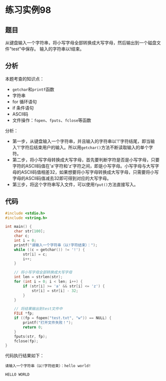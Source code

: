 # 练习实例98

## 题目

从键盘输入一个字符串，将小写字母全部转换成大写字母，然后输出到一个磁盘文件"test"中保存。 输入的字符串以!结束。


## 分析

本题考查的知识点：
- `getchar`和`printf`函数
- 字符串
- for 循环语句
- if 条件语句
- ASCII码
- 文件操作：`fopen`、`fputs`、`fclose`等函数

分析：
- 第一步，从键盘输入一个字符串，并且输入的字符串以'!'字符结尾，即当输入'!'字符后结束用户的输入。所以用`getchar()`方法不断读取输入的单个字符。
- 第二步，将小写字母转换成大写字母，首先要判断字符是否是小写字母，只要字符的ASCII码值在'a'字符和'z'字符之间，即是小写字母。小写字母与大写字母的ASCII码值相差32，如果想要将小写字母转换成大写字母，只需要将小写字母的ASCII码值减去32即可得到对应的大写字母。
- 第三步，将这个字符串写入文件，可以使用`fput()`方法直接写入。


## 代码

```c
#include <stdio.h>
#include <string.h>

int main() {
    char str[100];
    char c;
    int i = 0;
    printf("请输入一个字符串（以!字符结束）：");
    while ((c = getchar()) != '!') {
        str[i] = c;
        i++;
    }

    // 将小写字母全部转换成大写字母
    int len = strlen(str);
    for (int i = 0; i < len; i++) {
        if (str[i] >= 'a' && str[i] <= 'z') {
            str[i] = str[i] - 32;
        }
    }

    // 将结果输出到test文件中
    FILE *fp;
    if ((fp = fopen("test.txt", "w")) == NULL) {
        printf("打开文件失败！");
        return 0;
    }
    fputs(str, fp);
    fclose(fp);
}
```

代码执行结果如下：

```text
请输入一个字符串（以!字符结束）：hello world!

HELLO WORLD
```
